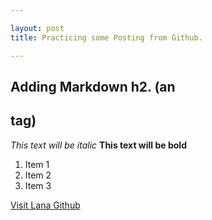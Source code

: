```yaml
---

layout: post
title: Practicing some Posting from Github.

---
```

## Adding Markdown h2. (an <h2> tag)


*This text will be italic*
**This text will be bold**

1. Item 1
2. Item 2
3. Item 3


[Visit Lana Github](http://lanapant.github.io/)
